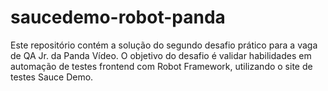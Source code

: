 # saucedemo-robot-panda
Este repositório contém a solução do segundo desafio prático para a vaga de QA Jr. da Panda Vídeo. O objetivo do desafio é validar habilidades em automação de testes frontend com Robot Framework, utilizando o site de testes Sauce Demo.  
